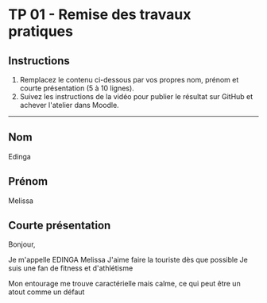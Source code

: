 # TP 01 - Remise des travaux pratiques

## Instructions

1. Remplacez le contenu ci-dessous par vos propres nom, prénom et courte présentation (5 à 10 lignes).
2. Suivez les instructions de la vidéo pour publier le résultat sur GitHub et achever l'atelier dans Moodle.

---

## Nom

Edinga

## Prénom

Melissa

## Courte présentation

Bonjour,

Je m'appelle EDINGA Melissa
J'aime faire la touriste dès que possible
Je suis une fan de fitness et d'athlétisme

Mon entourage me trouve caractérielle mais calme, ce qui peut être un atout comme un défaut

